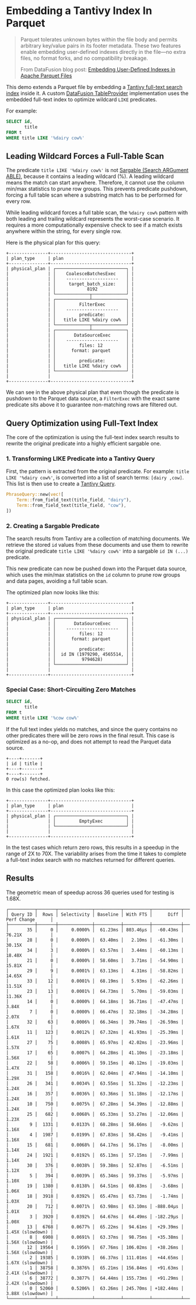 # Embedding a Tantivy Index In Parquet

> Parquet tolerates unknown bytes within the file body and permits arbitrary key/value pairs in its footer metadata. These two features enable embedding user-defined indexes directly in the file—no extra files, no format forks, and no compatibility breakage.
>
> From DataFusion blog post: [Embedding User-Defined Indexes in Apache Parquet Files]

This demo extends a Parquet file by embedding a [Tantivy full-text search index]
inside it. A custom [DataFusion TableProvider] implementation uses the
embedded full-text index to optimize wildcard `LIKE` predicates.

For example:

```sql
SELECT id,
       title
FROM t
WHERE title LIKE '%dairy cow%'
```

## Leading Wildcard Forces a Full-Table Scan

The predicate
`title LIKE '%dairy cow%'` is not [Sargable (Search ARGument ABLE)],
because it contains a leading wildcard (%). A leading wildcard means the match
can start anywhere. Therefore, it cannot use the column min/max statistics to
prune row groups. This prevents predicate pushdown, forcing a full table scan
where a substring match has to be performed for every row.

While leading wildcard forces a full table scan, the `%dairy cow%` pattern with
both leading and trailing wildcard represents the worst-case scenario. It
requires a more computationally expensive check to see if a match exists anywhere
within the string, for every single row.

Here is the physical plan for this query:

```text
+---------------+-------------------------------+
| plan_type     | plan                          |
+---------------+-------------------------------+
| physical_plan | ┌───────────────────────────┐ |
|               | │    CoalesceBatchesExec    │ |
|               | │    --------------------   │ |
|               | │     target_batch_size:    │ |
|               | │            8192           │ |
|               | └─────────────┬─────────────┘ |
|               | ┌─────────────┴─────────────┐ |
|               | │         FilterExec        │ |
|               | │    --------------------   │ |
|               | │         predicate:        │ |
|               | │   title LIKE %dairy cow%  │ |
|               | └─────────────┬─────────────┘ |
|               | ┌─────────────┴─────────────┐ |
|               | │       DataSourceExec      │ |
|               | │    --------------------   │ |
|               | │         files: 12         │ |
|               | │      format: parquet      │ |
|               | │                           │ |
|               | │         predicate:        │ |
|               | │   title LIKE %dairy cow%  │ |
|               | └───────────────────────────┘ |
|               |                               |
+---------------+-------------------------------+
```

We can see in the above physical plan that even though the predicate is pushdown
to the Parquet data source, a `FilterExec` with the exact same predicate sits
above it to guarantee non-matching rows are filtered out.

## Query Optimization using Full-Text Index

The core of the optimization is using the full-text index search results to
rewrite the original predicate into a highly efficient sargable one.

### 1. Transforming LIKE Predicate into a Tantivy Query

First, the pattern is extracted from the original predicate. For example:
`title LIKE '%dairy cow%'`, is converted into a list of search terms:
`[dairy ,cow]`. This list is then use to create a [Tantivy Query].

```rust
PhraseQuery::new(vec![
    Term::from_field_text(title_field, "dairy"),
    Term::from_field_text(title_field, "cow"),
])
```

### 2. Creating a Sargable Predicate

The search results from Tantivy are a collection of matching documents. We
retrieve the stored `id` values from these documents and use them to rewrite the
original predicate `title LIKE '%dairy cow%'` into a sargable
`id IN (...)` predicate.

This new predicate can now be pushed down into the Parquet data source, which
uses the min/max statistics on the `id` column to prune row groups and data
pages, avoiding a full table scan.

The optimized plan now looks like this:

```text
+---------------+-------------------------------+
| plan_type     | plan                          |
+---------------+-------------------------------+
| physical_plan | ┌───────────────────────────┐ |
|               | │       DataSourceExec      │ |
|               | │    --------------------   │ |
|               | │         files: 12         │ |
|               | │      format: parquet      │ |
|               | │                           │ |
|               | │         predicate:        │ |
|               | │  id IN (1979290, 4565514, │ |
|               | │          9794628)         │ |
|               | └───────────────────────────┘ |
|               |                               |
+---------------+-------------------------------+
```

### Special Case: Short-Circuiting Zero Matches

```sql
SELECT id,
       title
FROM t
WHERE title LIKE '%cow cow%'
```

If the full text index yields no matches, and since the query contains no other
predicates there will be zero rows in the final result. This case is optimized
as a no-op, and does not attempt to read the Parquet data source.

```text
+----+-------+
| id | title |
+----+-------+
+----+-------+
0 row(s) fetched.
```

In this case the optimized plan looks like this:

```text
+---------------+-------------------------------+
| plan_type     | plan                          |
+---------------+-------------------------------+
| physical_plan | ┌───────────────────────────┐ |
|               | │         EmptyExec         │ |
|               | └───────────────────────────┘ |
|               |                               |
+---------------+-------------------------------+
```

In the test cases which return zero rows, this results in a speedup in the range
of 2X to 70X. The variability arises from the time it takes to complete a full-text
index search with no matches returned for different queries.

## Results

The geometric mean of speedup across 36 queries used for testing is 1.68X.

```text
┌──────────┬───────┬─────────────┬──────────┬──────────┬───────────┬──────────────────┐
│ Query ID │  Rows │ Selectivity │ Baseline │ With FTS │      Diff │ Perf Change      │
├──────────┼───────┼─────────────┼──────────┼──────────┼───────────┼──────────────────┤
│       35 │     0 │     0.0000% │  61.23ms │ 803.46µs │  -60.43ms │ 76.21X           │
│       28 │     0 │     0.0000% │  63.40ms │   2.10ms │  -61.30ms │ 30.15X           │
│       34 │     3 │     0.0000% │  63.57ms │   3.44ms │  -60.13ms │ 18.48X           │
│       21 │     0 │     0.0000% │  58.60ms │   3.71ms │  -54.90ms │ 15.81X           │
│       29 │     9 │     0.0001% │  63.13ms │   4.31ms │  -58.82ms │ 14.65X           │
│       33 │    12 │     0.0001% │  68.19ms │   5.93ms │  -62.26ms │ 11.51X           │
│       23 │    13 │     0.0001% │  64.73ms │   5.70ms │  -59.03ms │ 11.36X           │
│       14 │     0 │     0.0000% │  64.18ms │  16.71ms │  -47.47ms │ 3.84X            │
│        7 │     0 │     0.0000% │  66.47ms │  32.18ms │  -34.28ms │ 2.07X            │
│       32 │    63 │     0.0006% │  66.34ms │  39.74ms │  -26.59ms │ 1.67X            │
│       11 │   123 │     0.0012% │  67.32ms │  41.93ms │  -25.39ms │ 1.61X            │
│       27 │    75 │     0.0008% │  65.97ms │  42.02ms │  -23.96ms │ 1.57X            │
│       17 │    65 │     0.0007% │  64.28ms │  41.10ms │  -23.18ms │ 1.56X            │
│       22 │    58 │     0.0006% │  59.15ms │  40.12ms │  -19.03ms │ 1.47X            │
│       31 │   158 │     0.0016% │  62.04ms │  47.94ms │  -14.10ms │ 1.29X            │
│       26 │   341 │     0.0034% │  63.55ms │  51.32ms │  -12.23ms │ 1.24X            │
│       16 │   357 │     0.0036% │  63.36ms │  51.18ms │  -12.17ms │ 1.24X            │
│       10 │   750 │     0.0075% │  67.28ms │  54.39ms │  -12.88ms │ 1.24X            │
│       25 │   682 │     0.0068% │  65.33ms │  53.27ms │  -12.06ms │ 1.23X            │
│        9 │  1331 │     0.0133% │  68.28ms │  58.66ms │   -9.62ms │ 1.16X            │
│        4 │  1987 │     0.0199% │  67.83ms │  58.42ms │   -9.41ms │ 1.16X            │
│       15 │   681 │     0.0068% │  64.17ms │  56.17ms │   -8.00ms │ 1.14X            │
│       24 │  1921 │     0.0192% │  65.13ms │  57.15ms │   -7.99ms │ 1.14X            │
│       30 │   376 │     0.0038% │  59.38ms │  52.87ms │   -6.51ms │ 1.12X            │
│        5 │   394 │     0.0039% │  65.34ms │  59.37ms │   -5.97ms │ 1.10X            │
│       19 │  1380 │     0.0138% │  64.51ms │  60.83ms │   -3.68ms │ 1.06X            │
│       18 │  3918 │     0.0392% │  65.47ms │  63.73ms │   -1.74ms │ 1.03X            │
│       20 │   712 │     0.0071% │  63.98ms │  63.10ms │ -888.04µs │ 1.01X            │
│        3 │  3920 │     0.0392% │  64.67ms │  64.49ms │ -182.29µs │ 1.00X            │
│       13 │  6768 │     0.0677% │  65.22ms │  94.61ms │  +29.39ms │ 1.45X (slowdown) │
│        8 │  6908 │     0.0691% │  63.37ms │  98.75ms │  +35.38ms │ 1.56X (slowdown) │
│       12 │ 19564 │     0.1956% │  67.76ms │ 106.02ms │  +38.26ms │ 1.56X (slowdown) │
│        2 │ 19385 │     0.1938% │  66.37ms │ 111.01ms │  +44.65ms │ 1.67X (slowdown) │
│        1 │ 38758 │     0.3876% │  65.21ms │ 156.84ms │  +91.63ms │ 2.41X (slowdown) │
│        6 │ 38772 │     0.3877% │  64.44ms │ 155.73ms │  +91.29ms │ 2.42X (slowdown) │
│        0 │ 52060 │     0.5206% │  63.26ms │ 245.70ms │ +182.44ms │ 3.88X (slowdown) │
└──────────┴───────┴─────────────┴──────────┴──────────┴───────────┴──────────────────┘
```

[Embedding User-Defined Indexes in Apache Parquet Files]: https://datafusion.apache.org/blog/2025/07/14/user-defined-parquet-indexes/

[Tantivy full-text search index]: https://github.com/quickwit-oss/tantivy

[DataFusion TableProvider]: https://datafusion.apache.org/library-user-guide/custom-table-providers.html#table-provider-and-scan

[Tantivy Query]: https://docs.rs/tantivy/latest/tantivy/query/trait.Query.html

[Sargable (Search ARGument ABLE)]: https://en.wikipedia.org/wiki/Sargable
